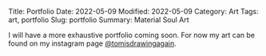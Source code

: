 Title: Portfolio
Date: 2022-05-09
Modified: 2022-05-09
Category: Art
Tags: art, portfolio
Slug: portfolio
Summary: Material Soul Art

I will have a more exhaustive portfolio coming soon. For now my art can be found on my instagram page [@tomisdrawingagain](https://www.instagram.com/tomisdrawingagain/).
